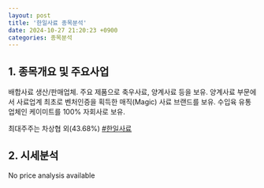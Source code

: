 ```yaml
---
layout: post
title: '한일사료 종목분석'
date: 2024-10-27 21:20:23 +0900
categories: 종목분석
---
```


## 1. 종목개요 및 주요사업

배합사료 생산/판매업체. 주요 제품으로 축우사료, 양계사료 등을 보유. 양계사료 부문에서 사료업계 최초로 벤처인증을 획득한 매직(Magic) 사료 브랜드를 보유. 수입육 유통업체인 케이미트를 100% 자회사로 보유. 

최대주주는 차상협 외(43.68%)
[#한일사료](#)

## 2. 시세분석

No price analysis available
